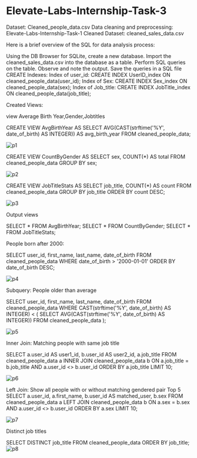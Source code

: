 # Elevate-Labs-Internship-Task-3

Dataset: Cleaned_people_data.csv
Data cleaning and preprocessing: Elevate-Labs-Internship-Task-1
Cleaned Dataset: cleaned_sales_data.csv

Here is a brief overview of the SQL for data analysis process:

Using the DB Browser for SQLite, create a new database.
Import the cleaned_sales_data.csv into the database as a table.
Perform SQL queries on the table.
Observe and note the output.
Save the queries in a SQL file
 CREATE Indexes:
 Index of user_id:
CREATE INDEX UserID_index ON cleaned_people_data(user_id);
Index of Sex:
CREATE INDEX Sex_index ON cleaned_people_data(sex);
Index of Job_title:
CREATE INDEX JobTitle_index ON cleaned_people_data(job_title);

Created Views:

view Average Birth Year,Gender,Jobtitles

CREATE VIEW AvgBirthYear AS
SELECT AVG(CAST(strftime('%Y', date_of_birth) AS INTEGER)) AS avg_birth_year FROM cleaned_people_data;

![p1](https://github.com/user-attachments/assets/58d2c4bd-d903-4f90-8f06-2526db1c02c7)

CREATE VIEW CountByGender AS
SELECT sex, COUNT(*) AS total FROM cleaned_people_data GROUP BY sex;

![p2](https://github.com/user-attachments/assets/daa64aa2-2474-4696-a872-a70ecfa67467)

CREATE VIEW JobTitleStats AS
SELECT job_title, COUNT(*) AS count FROM cleaned_people_data GROUP BY job_title ORDER BY count DESC;

![p3](https://github.com/user-attachments/assets/4ea846c3-5b04-494f-a117-d7b9d7993809)

Output views

SELECT * FROM AvgBirthYear;
SELECT * FROM CountByGender;
SELECT * FROM JobTitleStats;

People born after 2000:

SELECT user_id, first_name, last_name, date_of_birth FROM cleaned_people_data
WHERE date_of_birth > '2000-01-01' ORDER BY date_of_birth DESC;

![p4](https://github.com/user-attachments/assets/1113de0d-e1eb-49be-a55e-7112910b0a3a)

Subquery: People older than average 

SELECT user_id, first_name, last_name, date_of_birth
FROM cleaned_people_data
WHERE CAST(strftime('%Y', date_of_birth) AS INTEGER) < (
    SELECT AVG(CAST(strftime('%Y', date_of_birth) AS INTEGER)) FROM cleaned_people_data
);

![p5](https://github.com/user-attachments/assets/4eebaa28-15ed-40f1-b04e-fa1e4664a08c)

Inner Join: Matching people with same job title

SELECT a.user_id AS user1_id, b.user_id AS user2_id, a.job_title
FROM cleaned_people_data a
INNER JOIN cleaned_people_data b ON a.job_title = b.job_title AND a.user_id <> b.user_id
ORDER BY a.job_title LIMIT 10;

![p6](https://github.com/user-attachments/assets/2a4023d2-f317-4320-b1b7-863403a0d7cb)

 Left Join: Show all people with or without matching gendered pair 
 Top 5
SELECT a.user_id, a.first_name, b.user_id AS matched_user, b.sex
FROM cleaned_people_data a
LEFT JOIN cleaned_people_data b ON a.sex = b.sex AND a.user_id <> b.user_id
ORDER BY a.sex LIMIT 10;

![p7](https://github.com/user-attachments/assets/141345c2-e313-4503-8558-73d5dc80160b)

Distinct job titles

SELECT DISTINCT job_title FROM cleaned_people_data ORDER BY job_title;
![p8](https://github.com/user-attachments/assets/d97992f5-65ba-4411-ad37-5294fb84e995)
